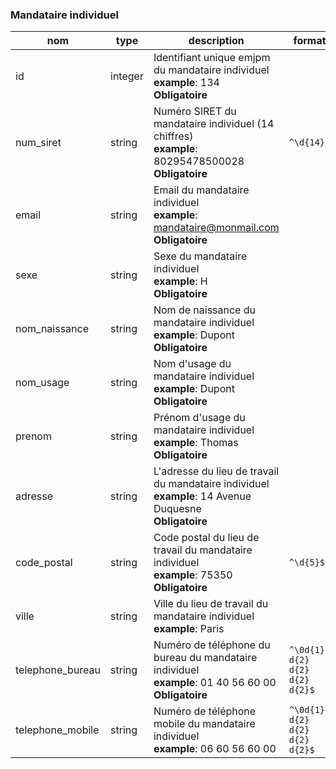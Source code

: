 ### Mandataire individuel

|nom|type|description|format|enum|
|-|-|-|-|-|
|id|integer|Identifiant unique emjpm du mandataire individuel<br>**example**: 134<br>**Obligatoire**|||
|num_siret|string|Numéro SIRET du mandataire individuel (14 chiffres)<br>**example**: 80295478500028<br>**Obligatoire**|`^\d{14}$`||
|email|string|Email du mandataire individuel<br>**example**: mandataire@monmail.com<br>**Obligatoire**|||
|sexe|string|Sexe du mandataire individuel<br>**example**: H<br>**Obligatoire**||H<br>F|
|nom_naissance|string|Nom de naissance du mandataire individuel<br>**example**: Dupont<br>**Obligatoire**|||
|nom_usage|string|Nom d'usage du mandataire individuel<br>**example**: Dupont<br>**Obligatoire**|||
|prenom|string|Prénom d'usage du mandataire individuel<br>**example**: Thomas<br>**Obligatoire**|||
|adresse|string|L'adresse du lieu de travail du mandataire individuel<br>**example**: 14 Avenue Duquesne<br>**Obligatoire**|||
|code_postal|string|Code postal du lieu de travail du mandataire individuel<br>**example**: 75350<br>**Obligatoire**|`^\d{5}$`||
|ville|string|Ville du lieu de travail du mandataire individuel<br>**example**: Paris|||
|telephone_bureau|string|Numéro de téléphone du bureau du mandataire individuel<br>**example**: 01 40 56 60 00<br>**Obligatoire**|`^\0d{1} d{2} d{2} d{2} d{2}$`||
|telephone_mobile|string|Numéro de téléphone mobile du mandataire individuel<br>**example**: 06 60 56 60 00|`^\0d{1} d{2} d{2} d{2} d{2}$`||
